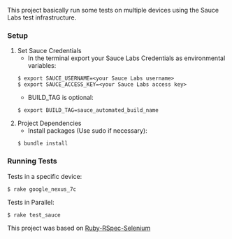 This project basically run some tests on multiple devices using the Sauce Labs test infrastructure.

### Setup

1. Set Sauce Credentials
    * In the terminal export your Sauce Labs Credentials as environmental variables:
    ```
    $ export SAUCE_USERNAME=<your Sauce Labs username>
    $ export SAUCE_ACCESS_KEY=<your Sauce Labs access key>
    ```
    * BUILD_TAG is optional:
    ```
    $ export BUILD_TAG=sauce_automated_build_name
    ```
2. Project Dependencies
	* Install packages (Use sudo if necessary):
	```
	$ bundle install
	```
### Running Tests

Tests in a specific device:
```
$ rake google_nexus_7c
```  
Tests in Parallel:
```
$ rake test_sauce
```

This project was based on [Ruby-RSpec-Selenium](https://github.com/saucelabs-sample-test-frameworks/Ruby-RSpec-Selenium)
